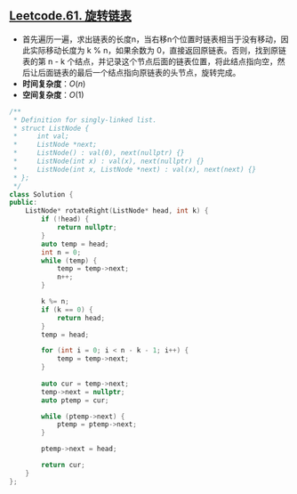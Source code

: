## [Leetcode.61. 旋转链表](https://leetcode-cn.com/problems/rotate-list/)

- 首先遍历一遍，求出链表的长度n，当右移n个位置时链表相当于没有移动，因此实际移动长度为 k % n，如果余数为 0，直接返回原链表。否则，找到原链表的第 n - k 个结点，并记录这个节点后面的链表位置，将此结点指向空，然后让后面链表的最后一个结点指向原链表的头节点，旋转完成。
- **时间复杂度**：$O(n)$
- **空间复杂度**：$O(1)$

```C++
/**
 * Definition for singly-linked list.
 * struct ListNode {
 *     int val;
 *     ListNode *next;
 *     ListNode() : val(0), next(nullptr) {}
 *     ListNode(int x) : val(x), next(nullptr) {}
 *     ListNode(int x, ListNode *next) : val(x), next(next) {}
 * };
 */
class Solution {
public:
    ListNode* rotateRight(ListNode* head, int k) {
        if (!head) {
            return nullptr;
        }
        auto temp = head;
        int n = 0;
        while (temp) {
            temp = temp->next;
            n++;
        }

        k %= n;
        if (k == 0) {
            return head;
        }
        temp = head;

        for (int i = 0; i < n - k - 1; i++) {
            temp = temp->next;
        }
        
        auto cur = temp->next;
        temp->next = nullptr;
        auto ptemp = cur;

        while (ptemp->next) {
            ptemp = ptemp->next;
        }

        ptemp->next = head;

        return cur;
    }
};
```